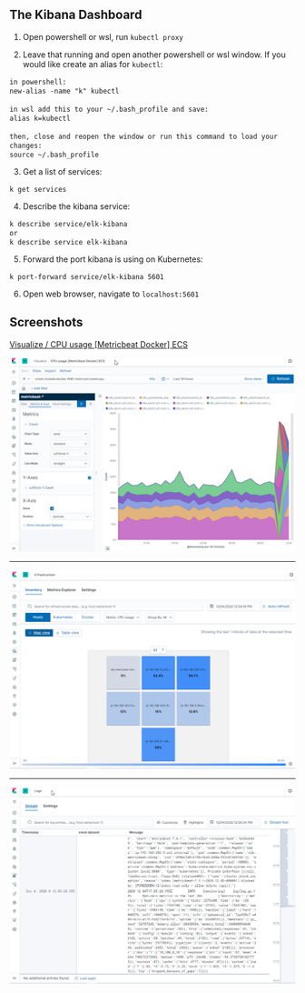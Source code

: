 ## The Kibana Dashboard

1. Open powershell or wsl, run `kubectl proxy`

2. Leave that running and open another powershell or wsl window.   If you would like create an alias for `kubectl`:
```
in powershell:
new-alias -name "k" kubectl

in wsl add this to your ~/.bash_profile and save:
alias k=kubectl

then, close and reopen the window or run this command to load your changes:
source ~/.bash_profile
```

3. Get a list of services:
```
k get services
```

4. Describe the kibana service:
```
k describe service/elk-kibana 
or 
k describe service elk-kibana
```

5. Forward the port kibana is using on Kubernetes:
```
k port-forward service/elk-kibana 5601
```

6. Open web browser, navigate to `localhost:5601`

## Screenshots

[Visualize / CPU usage [Metricbeat Docker] ECS](http://localhost:5601/app/kibana#/visualize/edit/Docker-CPU-usage-ecs?_g=(refreshInterval:(pause:!t,value:0),time:(from:now-18h,to:now))&_a=(filters:!(),linked:!f,query:(language:kuery,query:'event.module:docker%20AND%20metricset.name:cpu'),uiState:(),vis:(aggs:!((enabled:!t,id:'1',params:(customLabel:'Total%20CPU%20time',field:docker.cpu.total.pct,percents:!(75)),schema:metric,type:percentiles),(enabled:!t,id:'2',params:(drop_partials:!f,extended_bounds:(),field:'@timestamp',interval:auto,min_doc_count:1,useNormalizedEsInterval:!t),schema:segment,type:date_histogram),(enabled:!t,id:'3',params:(customLabel:'Container%20name',field:container.name,missingBucket:!f,missingBucketLabel:Missing,order:desc,orderBy:'1.75',otherBucket:!f,otherBucketLabel:Other,size:5),schema:group,type:terms)),params:(addLegend:!t,addTimeMarker:!f,addTooltip:!t,categoryAxes:!((id:CategoryAxis-1,labels:(show:!t,truncate:100),position:bottom,scale:(type:linear),show:!t,style:(),title:(),type:category)),defaultYExtents:!f,grid:(categoryLines:!f,style:(color:%23eee)),interpolate:linear,labels:(),legendPosition:top,mode:stacked,scale:linear,seriesParams:!((data:(id:'1',label:Count),drawLinesBetweenPoints:!t,interpolate:linear,mode:stacked,show:true,showCircles:!t,type:area,valueAxis:ValueAxis-1)),setYExtents:!f,shareYAxis:!t,smoothLines:!t,thresholdLine:(color:%2334130C,show:!f,style:full,value:10,width:1),times:!(),type:area,valueAxes:!((id:ValueAxis-1,labels:(filter:!f,rotate:0,show:!t,truncate:100),name:LeftAxis-1,position:left,scale:(mode:normal,type:linear),show:!t,style:(),title:(text:Count),type:value)),yAxis:()),title:'CPU%20usage%20%5BMetricbeat%20Docker%5D%20ECS',type:area)))

![Visualize / CPU usage [Metricbeat Docker] ECS](kibana-screenshots/visualize-cpu-usage-ECS.png)

---

![infrastructure-hosts](kibana-screenshots/infrastructure-hosts.png)

---

![logs](kibana-screenshots/logs.png)


